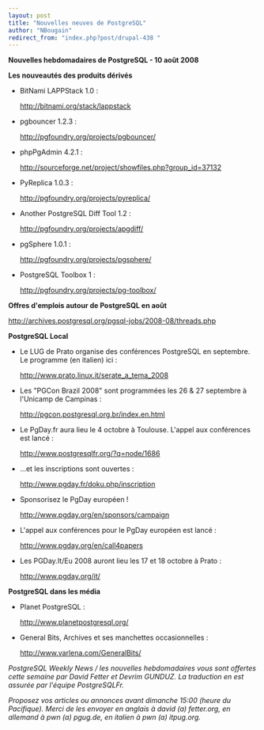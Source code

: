 ```yaml
---
layout: post
title: "Nouvelles neuves de PostgreSQL"
author: "NBougain"
redirect_from: "index.php?post/drupal-438 "
---
```



<p><strong>Nouvelles hebdomadaires de PostgreSQL - 10 août 2008</strong></p>

<p><strong>Les nouveautés des produits dérivés</strong></p>

<ul>

<li>BitNami LAPPStack 1.0&nbsp;:

<a target="_blank" href="http://bitnami.org/stack/lappstack">http://bitnami.org/stack/lappstack</a></li>

<li>pgbouncer 1.2.3&nbsp;:

<a target="_blank" href="http://pgfoundry.org/projects/pgbouncer/">http://pgfoundry.org/projects/pgbouncer/</a></li>

<li>phpPgAdmin 4.2.1&nbsp;:

<a target="_blank" href="http://sourceforge.net/project/showfiles.php?group_id=37132">http://sourceforge.net/project/showfiles.php?group_id=37132</a></li>

<li>PyReplica 1.0.3&nbsp;:

<a target="_blank" href="http://pgfoundry.org/projects/pyreplica/">http://pgfoundry.org/projects/pyreplica/</a></li>

<li>Another PostgreSQL Diff Tool 1.2&nbsp;:

<a target="_blank" href="http://pgfoundry.org/projects/apgdiff/">http://pgfoundry.org/projects/apgdiff/</a></li>

<li>pgSphere 1.0.1&nbsp;:

<a target="_blank" href="http://pgfoundry.org/projects/pgsphere/">http://pgfoundry.org/projects/pgsphere/</a></li>

<li>PostgreSQL Toolbox 1&nbsp;:

<a target="_blank" href="http://pgfoundry.org/projects/pg-toolbox/">http://pgfoundry.org/projects/pg-toolbox/</a></li>

</ul>

<!--more-->


<strong>Offres d'emplois autour de PostgreSQL en août</strong>

<p><a target="_blank" href="http://archives.postgresql.org/pgsql-jobs/2008-08/threads.php">http://archives.postgresql.org/pgsql-jobs/2008-08/threads.php</a></p>

<p><strong>PostgreSQL Local</strong></p>

<ul>

<li>Le LUG de Prato organise des conférences PostgreSQL en septembre. Le programme (en italien) ici&nbsp;:

<a target="_blank" href="http://www.prato.linux.it/serate_a_tema_2008">http://www.prato.linux.it/serate_a_tema_2008</a></li>

<li>Les "PGCon Brazil 2008" sont programmées les 26 &amp; 27 septembre à l'Unicamp de Campinas&nbsp;:

<a target="_blank" href="http://pgcon.postgresql.org.br/index.en.html">http://pgcon.postgresql.org.br/index.en.html</a></li>

<li>Le PgDay.fr aura lieu le 4 octobre à Toulouse. L'appel aux conférences est lancé&nbsp;:

<a target="_blank" href="http://www.postgresqlfr.org/?q=node/1686">http://www.postgresqlfr.org/?q=node/1686</a></li>

<li>...et les inscriptions sont ouvertes&nbsp;:

<a target="_blank" href="http://www.pgday.fr/doku.php/inscription">http://www.pgday.fr/doku.php/inscription</a></li>

<li>Sponsorisez le PgDay européen&nbsp;!

<a target="_blank" href="http://www.pgday.org/en/sponsors/campaign">http://www.pgday.org/en/sponsors/campaign</a></li>

<li>L'appel aux conférences pour le PgDay européen est lancé&nbsp;:

<a target="_blank" href="http://www.pgday.org/en/call4papers">http://www.pgday.org/en/call4papers</a></li>

<li>Les PGDay.It/Eu 2008 auront lieu les 17 et 18 octobre à Prato&nbsp;:

<a target="_blank" href="http://www.pgday.org/it/">http://www.pgday.org/it/</a></li>

</ul>

<p><strong>PostgreSQL dans les média</strong></p>

<ul>

<li>Planet PostgreSQL&nbsp;:

<a target="_blank" href="http://www.planetpostgresql.org/">http://www.planetpostgresql.org/</a></li>

<li>General Bits, Archives et ses manchettes occasionnelles&nbsp;:

<a target="_blank" href="http://www.varlena.com/GeneralBits/">http://www.varlena.com/GeneralBits/</a></li>

</ul>

<p><em>PostgreSQL Weekly News / les nouvelles hebdomadaires vous sont offertes cette semaine par David Fetter et Devrim GUNDUZ. La traduction en est assurée par l'équipe PostgreSQLFr.</em></p>

<p><em>Proposez vos articles ou annonces avant dimanche 15:00 (heure du Pacifique). Merci de les envoyer en anglais à david (a) fetter.org, en allemand à pwn (a) pgug.de, en italien à pwn (a) itpug.org.</em></p>